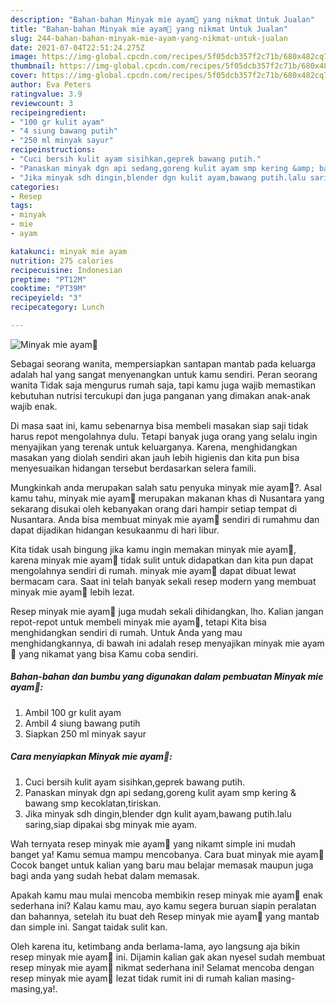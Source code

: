 ```yaml
---
description: "Bahan-bahan Minyak mie ayam🍂 yang nikmat Untuk Jualan"
title: "Bahan-bahan Minyak mie ayam🍂 yang nikmat Untuk Jualan"
slug: 244-bahan-bahan-minyak-mie-ayam-yang-nikmat-untuk-jualan
date: 2021-07-04T22:51:24.275Z
image: https://img-global.cpcdn.com/recipes/5f05dcb357f2c71b/680x482cq70/minyak-mie-ayam🍂-foto-resep-utama.jpg
thumbnail: https://img-global.cpcdn.com/recipes/5f05dcb357f2c71b/680x482cq70/minyak-mie-ayam🍂-foto-resep-utama.jpg
cover: https://img-global.cpcdn.com/recipes/5f05dcb357f2c71b/680x482cq70/minyak-mie-ayam🍂-foto-resep-utama.jpg
author: Eva Peters
ratingvalue: 3.9
reviewcount: 3
recipeingredient:
- "100 gr kulit ayam"
- "4 siung bawang putih"
- "250 ml minyak sayur"
recipeinstructions:
- "Cuci bersih kulit ayam sisihkan,geprek bawang putih."
- "Panaskan minyak dgn api sedang,goreng kulit ayam smp kering &amp; bawang smp kecoklatan,tiriskan."
- "Jika minyak sdh dingin,blender dgn kulit ayam,bawang putih.lalu saring,siap dipakai sbg minyak mie ayam."
categories:
- Resep
tags:
- minyak
- mie
- ayam

katakunci: minyak mie ayam 
nutrition: 275 calories
recipecuisine: Indonesian
preptime: "PT12M"
cooktime: "PT39M"
recipeyield: "3"
recipecategory: Lunch

---
```



![Minyak mie ayam🍂](https://img-global.cpcdn.com/recipes/5f05dcb357f2c71b/680x482cq70/minyak-mie-ayam🍂-foto-resep-utama.jpg)

Sebagai seorang wanita, mempersiapkan santapan mantab pada keluarga adalah hal yang sangat menyenangkan untuk kamu sendiri. Peran seorang  wanita Tidak saja mengurus rumah saja, tapi kamu juga wajib memastikan kebutuhan nutrisi tercukupi dan juga panganan yang dimakan anak-anak wajib enak.

Di masa  saat ini, kamu sebenarnya bisa membeli masakan siap saji tidak harus repot mengolahnya dulu. Tetapi banyak juga orang yang selalu ingin menyajikan yang terenak untuk keluarganya. Karena, menghidangkan masakan yang diolah sendiri akan jauh lebih higienis dan kita pun bisa menyesuaikan hidangan tersebut berdasarkan selera famili. 



Mungkinkah anda merupakan salah satu penyuka minyak mie ayam🍂?. Asal kamu tahu, minyak mie ayam🍂 merupakan makanan khas di Nusantara yang sekarang disukai oleh kebanyakan orang dari hampir setiap tempat di Nusantara. Anda bisa membuat minyak mie ayam🍂 sendiri di rumahmu dan dapat dijadikan hidangan kesukaanmu di hari libur.

Kita tidak usah bingung jika kamu ingin memakan minyak mie ayam🍂, karena minyak mie ayam🍂 tidak sulit untuk didapatkan dan kita pun dapat mengolahnya sendiri di rumah. minyak mie ayam🍂 dapat dibuat lewat bermacam cara. Saat ini telah banyak sekali resep modern yang membuat minyak mie ayam🍂 lebih lezat.

Resep minyak mie ayam🍂 juga mudah sekali dihidangkan, lho. Kalian jangan repot-repot untuk membeli minyak mie ayam🍂, tetapi Kita bisa menghidangkan sendiri di rumah. Untuk Anda yang mau menghidangkannya, di bawah ini adalah resep menyajikan minyak mie ayam🍂 yang nikamat yang bisa Kamu coba sendiri.

<!--inarticleads1-->

##### Bahan-bahan dan bumbu yang digunakan dalam pembuatan Minyak mie ayam🍂:

1. Ambil 100 gr kulit ayam
1. Ambil 4 siung bawang putih
1. Siapkan 250 ml minyak sayur




<!--inarticleads2-->

##### Cara menyiapkan Minyak mie ayam🍂:

1. Cuci bersih kulit ayam sisihkan,geprek bawang putih.
1. Panaskan minyak dgn api sedang,goreng kulit ayam smp kering &amp; bawang smp kecoklatan,tiriskan.
1. Jika minyak sdh dingin,blender dgn kulit ayam,bawang putih.lalu saring,siap dipakai sbg minyak mie ayam.




Wah ternyata resep minyak mie ayam🍂 yang nikamt simple ini mudah banget ya! Kamu semua mampu mencobanya. Cara buat minyak mie ayam🍂 Cocok banget untuk kalian yang baru mau belajar memasak maupun juga bagi anda yang sudah hebat dalam memasak.

Apakah kamu mau mulai mencoba membikin resep minyak mie ayam🍂 enak sederhana ini? Kalau kamu mau, ayo kamu segera buruan siapin peralatan dan bahannya, setelah itu buat deh Resep minyak mie ayam🍂 yang mantab dan simple ini. Sangat taidak sulit kan. 

Oleh karena itu, ketimbang anda berlama-lama, ayo langsung aja bikin resep minyak mie ayam🍂 ini. Dijamin kalian gak akan nyesel sudah membuat resep minyak mie ayam🍂 nikmat sederhana ini! Selamat mencoba dengan resep minyak mie ayam🍂 lezat tidak rumit ini di rumah kalian masing-masing,ya!.

